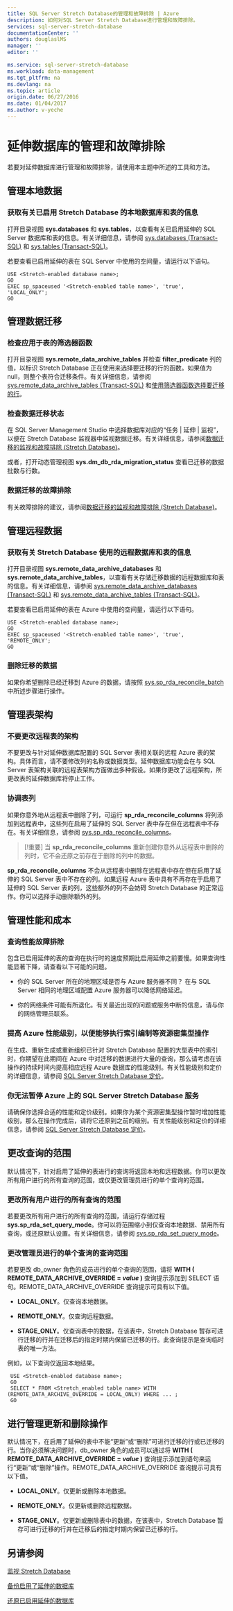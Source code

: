 ```yaml
---
title: SQL Server Stretch Database的管理和故障排除 | Azure
description: 如何对SQL Server Stretch Database进行管理和故障排除。
services: sql-server-stretch-database
documentationCenter: ''
authors: douglaslMS
manager: ''
editor: ''

ms.service: sql-server-stretch-database
ms.workload: data-management
ms.tgt_pltfrm: na
ms.devlang: na
ms.topic: article
origin.date: 06/27/2016
ms.date: 01/04/2017
ms.author: v-yeche
---
```


# 延伸数据库的管理和故障排除

若要对延伸数据库进行管理和故障排除，请使用本主题中所述的工具和方法。

## 管理本地数据

### <a name="LocalInfo"></a>获取有关已启用 Stretch Database 的本地数据库和表的信息
打开目录视图 **sys.databases** 和 **sys.tables**，以查看有关已启用延伸的 SQL Server 数据库和表的信息。有关详细信息，请参阅 [sys.databases (Transact-SQL)](https://msdn.microsoft.com/zh-cn/library/ms178534.aspx) 和 [sys.tables (Transact-SQL)](https://msdn.microsoft.com/zh-cn/library/ms187406.aspx)。

若要查看已启用延伸的表在 SQL Server 中使用的空间量，请运行以下语句。

```
USE <Stretch-enabled database name>;
GO
EXEC sp_spaceused '<Stretch-enabled table name>', 'true', 'LOCAL_ONLY';
GO
```

## 管理数据迁移

### 检查应用于表的筛选器函数
打开目录视图 **sys.remote\_data\_archive\_tables** 并检查 **filter\_predicate** 列的值，以标识 Stretch Database 正在使用来选择要迁移的行的函数。如果值为 null，则整个表符合迁移条件。有关详细信息，请参阅 [sys.remote\_data\_archive\_tables (Transact-SQL)](https://msdn.microsoft.com/zh-cn/library/dn935003.aspx) 和[使用筛选器函数选择要迁移的行](./sql-server-stretch-database-predicate-function.md)。

### <a name="Migration"></a>检查数据迁移状态
在 SQL Server Management Studio 中选择数据库对应的“任务 | 延伸 | 监视”，以便在 Stretch Database 监视器中监视数据迁移。有关详细信息，请参阅[数据迁移的监视和故障排除 (Stretch Database)](./sql-server-stretch-database-monitor.md)。

或者，打开动态管理视图 **sys.dm\_db\_rda\_migration\_status** 查看已迁移的数据批数与行数。

### <a name="Firewall"></a>数据迁移的故障排除
有关故障排除的建议，请参阅[数据迁移的监视和故障排除 (Stretch Database)](./sql-server-stretch-database-monitor.md)。

## 管理远程数据

### <a name="RemoteInfo"></a>获取有关 Stretch Database 使用的远程数据库和表的信息
打开目录视图 **sys.remote\_data\_archive\_databases** 和 **sys.remote\_data\_archive\_tables**，以查看有关存储迁移数据的远程数据库和表的信息。有关详细信息，请参阅 [sys.remote\_data\_archive\_databases (Transact-SQL)](https://msdn.microsoft.com/zh-cn/library/dn934995.aspx) 和 [sys.remote\_data\_archive\_tables (Transact-SQL)](https://msdn.microsoft.com/zh-cn/library/dn935003.aspx)。

若要查看已启用延伸的表在 Azure 中使用的空间量，请运行以下语句。

```
USE <Stretch-enabled database name>;
GO
EXEC sp_spaceused '<Stretch-enabled table name>', 'true', 'REMOTE_ONLY';
GO
```

### 删除迁移的数据  
如果你希望删除已经迁移到 Azure 的数据，请按照 [sys.sp\_rda\_reconcile\_batch](https://msdn.microsoft.com/zh-cn/library/mt707768.aspx) 中所述步骤进行操作。

## 管理表架构

### 不要更改远程表的架构
不要更改与针对延伸数据库配置的 SQL Server 表相关联的远程 Azure 表的架构。具体而言，请不要修改列的名称或数据类型。延伸数据库功能会在与 SQL Server 表架构关联的远程表架构方面做出多种假设。如果你更改了远程架构，所更改表的延伸数据库将停止工作。

### 协调表列  
如果你意外地从远程表中删除了列，可运行 **sp\_rda\_reconcile\_columns** 将列添加到远程表中，这些列在启用了延伸的 SQL Server 表中存在但在远程表中不存在。有关详细信息，请参阅 [sys.sp\_rda\_reconcile\_columns](https://msdn.microsoft.com/zh-cn/library/mt707765.aspx)。

  > [!重要] 当 **sp\_rda\_reconcile\_columns** 重新创建你意外从远程表中删除的列时，它不会还原之前存在于删除的列中的数据。

**sp\_rda\_reconcile\_columns** 不会从远程表中删除在远程表中存在但在启用了延伸的 SQL Server 表中不存在的列。如果远程 Azure 表中具有不再存在于启用了延伸的 SQL Server 表的列，这些额外的列不会妨碍 Stretch Database 的正常运作。你可以选择手动删除额外的列。

## 管理性能和成本  

### 查询性能故障排除
包含已启用延伸的表的查询在执行时的速度预期比启用延伸之前要慢。如果查询性能显著下降，请查看以下可能的问题。

-   你的 SQL Server 所在的地理区域是否与 Azure 服务器不同？ 在与 SQL Server 相同的地理区域配置 Azure 服务器可以降低网络延迟。

-   你的网络条件可能有所退化。有关最近出现的问题或服务中断的信息，请与你的网络管理员联系。

### 提高 Azure 性能级别，以便能够执行索引编制等资源密集型操作
在生成、重新生成或重新组织已针对 Stretch Database 配置的大型表中的索引时，你期望在此期间在 Azure 中对迁移的数据进行大量的查询，那么请考虑在该操作的持续时间内提高相应远程 Azure 数据库的性能级别。有关性能级别和定价的详细信息，请参阅 [SQL Server Stretch Database 定价](https://www.azure.cn/pricing/details/sql-server-stretch-database/)。

### 你无法暂停 Azure 上的 SQL Server Stretch Database 服务  
 请确保你选择合适的性能和定价级别。如果你为某个资源密集型操作暂时增加性能级别，那么在操作完成后，请将它还原到之前的级别。有关性能级别和定价的详细信息，请参阅 [SQL Server Stretch Database 定价](https://www.azure.cn/pricing/details/sql-server-stretch-database/)。

## 更改查询的范围  
 默认情况下，针对启用了延伸的表进行的查询将返回本地和远程数据。你可以更改所有用户进行的所有查询的范围，或仅更改管理员进行的单个查询的范围。

### 更改所有用户进行的所有查询的范围  
 若要更改所有用户进行的所有查询的范围，请运行存储过程 **sys.sp\_rda\_set\_query\_mode**。你可以将范围缩小到仅查询本地数据、禁用所有查询，或还原默认设置。有关详细信息，请参阅 [sys.sp\_rda\_set\_query\_mode](https://msdn.microsoft.com/zh-cn/library/mt703715.aspx)。

### <a name="queryHints"></a>更改管理员进行的单个查询的查询范围  
 若要更改 db\_owner 角色的成员进行的单个查询的范围，请将 **WITH ( REMOTE\_DATA\_ARCHIVE\_OVERRIDE = *value* )** 查询提示添加到 SELECT 语句。REMOTE\_DATA\_ARCHIVE\_OVERRIDE 查询提示可具有以下值。
 -   **LOCAL\_ONLY**。仅查询本地数据。

 -   **REMOTE\_ONLY**。仅查询远程数据。

 -   **STAGE\_ONLY**。仅查询表中的数据，在该表中，Stretch Database 暂存可进行迁移的行并在迁移后的指定时期内保留已迁移的行。此查询提示是查询临时表的唯一方法。

例如，以下查询仅返回本地结果。

```
 USE <Stretch-enabled database name>;
 GO
 SELECT * FROM <Stretch_enabled table name> WITH (REMOTE_DATA_ARCHIVE_OVERRIDE = LOCAL_ONLY) WHERE ... ;
 GO
```

## <a name="adminHints"></a>进行管理更新和删除操作  
 默认情况下，在启用了延伸的表中不能“更新”或“删除”可进行迁移的行或已迁移的行。当你必须解决问题时，db\_owner 角色的成员可以通过将 **WITH ( REMOTE\_DATA\_ARCHIVE\_OVERRIDE = *value* )** 查询提示添加到语句来运行“更新”或“删除”操作。REMOTE\_DATA\_ARCHIVE\_OVERRIDE 查询提示可具有以下值。
 -   **LOCAL\_ONLY**。仅更新或删除本地数据。

 -   **REMOTE\_ONLY**。仅更新或删除远程数据。

 -   **STAGE\_ONLY**。仅更新或删除表中的数据，在该表中，Stretch Database 暂存可进行迁移的行并在迁移后的指定时期内保留已迁移的行。

## 另请参阅

[监视 Stretch Database](./sql-server-stretch-database-monitor.md)

[备份启用了延伸的数据库](./sql-server-stretch-database-backup.md)

[还原已启用延伸的数据库](./sql-server-stretch-database-restore.md)

<!---HONumber=Mooncake_Quality_Review_0104_2017-->
